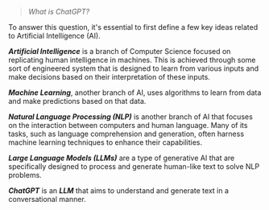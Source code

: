 > *What is ChatGPT?*

To answer this question, it's essential to first define a few key ideas related to Artificial Intelligence (AI).

***Artificial Intelligence*** is a branch of Computer Science focused on replicating human intelligence in machines. This is achieved through some sort of engineered system that is designed to learn from various inputs and make decisions based on their interpretation of these inputs.

_**Machine Learning**_, another branch of AI, uses algorithms to learn from data and make predictions based on that data.

_**Natural Language Processing (NLP)**_ is another branch of AI that focuses on the interaction between computers and human language. Many of its tasks, such as language comprehension and generation, often harness machine learning techniques to enhance their capabilities.

_**Large Language Models (LLMs)**_ are a type of generative AI that are specifically designed to process and generate human-like text to solve NLP problems. 

***ChatGPT*** is an ***LLM*** that aims to understand and generate text in a conversational manner.


